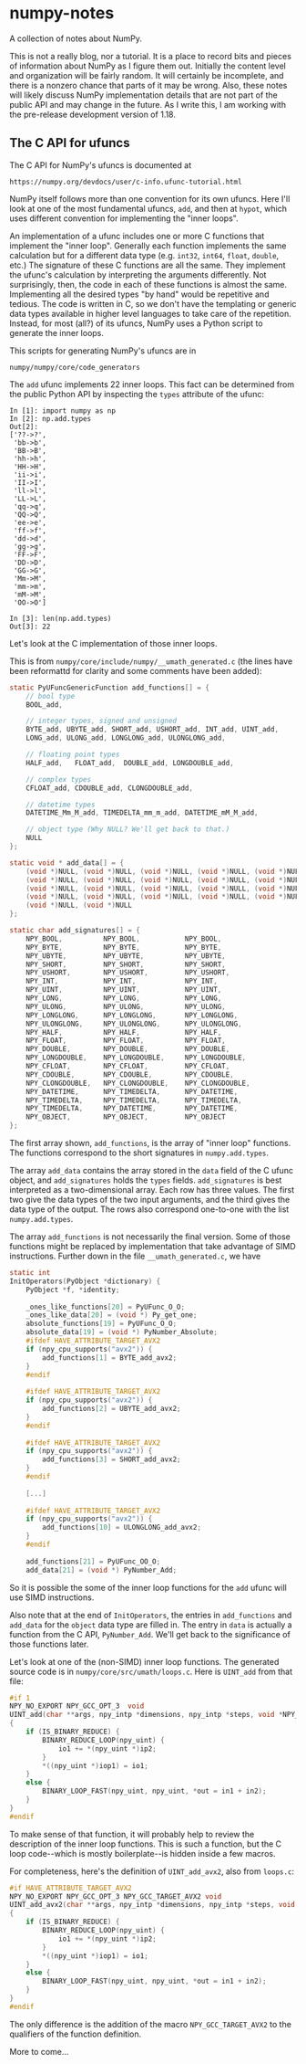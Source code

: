numpy-notes
===========

A collection of notes about NumPy.

This is not a really blog, nor a tutorial.  It is a place to record bits and
pieces of information about NumPy as I figure them out.  Initially the content
level and organization will be fairly random.  It will certainly be incomplete,
and there is a nonzero chance that parts of it may be wrong.  Also, these notes
will likely discuss NumPy implementation details that are not part of the
public API and may change in the future.  As I write this, I am working with
the pre-release development version of 1.18.

The C API for ufuncs
--------------------

The C API for NumPy's ufuncs is documented at

    https://numpy.org/devdocs/user/c-info.ufunc-tutorial.html

NumPy itself follows more than one convention for its own ufuncs.  Here I'll
look at one of the most fundamental ufuncs, `add`, and then at `hypot`, which
uses different convention for implementing the "inner loops".

An implementation of a ufunc includes one or more C functions that implement
the "inner loop".  Generally each function implements the same calculation but
for a different data type (e.g. `int32`, `int64`, `float`, `double`, etc.)  The
signature of these C functions are all the same.  They implement the ufunc's
calculation by interpreting the arguments differently.  Not surprisingly, then,
the code in each of these functions is almost the same.  Implementing all the
desired types "by hand" would be repetitive and tedious.  The code is written
in C, so we don't have the templating or generic data types available in higher
level languages to take care of the repetition.  Instead, for most (all?) of
its ufuncs, NumPy uses a Python script to generate the inner loops.

This scripts for generating NumPy's ufuncs are in

    numpy/numpy/core/code_generators

The `add` ufunc implements 22 inner loops.  This fact can be determined from
the public Python API by inspecting the `types` attribute of the ufunc:

    In [1]: import numpy as np
    In [2]: np.add.types
    Out[2]:
    ['??->?',
     'bb->b',
     'BB->B',
     'hh->h',
     'HH->H',
     'ii->i',
     'II->I',
     'll->l',
     'LL->L',
     'qq->q',
     'QQ->Q',
     'ee->e',
     'ff->f',
     'dd->d',
     'gg->g',
     'FF->F',
     'DD->D',
     'GG->G',
     'Mm->M',
     'mm->m',
     'mM->M',
     'OO->O']

    In [3]: len(np.add.types)
    Out[3]: 22

Let's look at the C implementation of those inner loops.

This is from `numpy/core/include/numpy/__umath_generated.c` (the lines have
been reformattd for clarity and some comments have been added):

```c
static PyUFuncGenericFunction add_functions[] = {
    // bool type
    BOOL_add,

    // integer types, signed and unsigned
    BYTE_add, UBYTE_add, SHORT_add, USHORT_add, INT_add, UINT_add,
    LONG_add, ULONG_add, LONGLONG_add, ULONGLONG_add,

    // floating point types
    HALF_add,   FLOAT_add,  DOUBLE_add, LONGDOUBLE_add,

    // complex types
    CFLOAT_add, CDOUBLE_add, CLONGDOUBLE_add,

    // datetime types
    DATETIME_Mm_M_add, TIMEDELTA_mm_m_add, DATETIME_mM_M_add,

    // object type (Why NULL? We'll get back to that.)
    NULL
};

static void * add_data[] = {
    (void *)NULL, (void *)NULL, (void *)NULL, (void *)NULL, (void *)NULL,
    (void *)NULL, (void *)NULL, (void *)NULL, (void *)NULL, (void *)NULL,
    (void *)NULL, (void *)NULL, (void *)NULL, (void *)NULL, (void *)NULL,
    (void *)NULL, (void *)NULL, (void *)NULL, (void *)NULL, (void *)NULL,
    (void *)NULL, (void *)NULL
};

static char add_signatures[] = {
    NPY_BOOL,          NPY_BOOL,           NPY_BOOL,
    NPY_BYTE,          NPY_BYTE,           NPY_BYTE,
    NPY_UBYTE,         NPY_UBYTE,          NPY_UBYTE,
    NPY_SHORT,         NPY_SHORT,          NPY_SHORT,
    NPY_USHORT,        NPY_USHORT,         NPY_USHORT,
    NPY_INT,           NPY_INT,            NPY_INT,
    NPY_UINT,          NPY_UINT,           NPY_UINT,
    NPY_LONG,          NPY_LONG,           NPY_LONG,
    NPY_ULONG,         NPY_ULONG,          NPY_ULONG,
    NPY_LONGLONG,      NPY_LONGLONG,       NPY_LONGLONG,
    NPY_ULONGLONG,     NPY_ULONGLONG,      NPY_ULONGLONG,
    NPY_HALF,          NPY_HALF,           NPY_HALF,
    NPY_FLOAT,         NPY_FLOAT,          NPY_FLOAT,
    NPY_DOUBLE,        NPY_DOUBLE,         NPY_DOUBLE,
    NPY_LONGDOUBLE,    NPY_LONGDOUBLE,     NPY_LONGDOUBLE,
    NPY_CFLOAT,        NPY_CFLOAT,         NPY_CFLOAT,
    NPY_CDOUBLE,       NPY_CDOUBLE,        NPY_CDOUBLE,
    NPY_CLONGDOUBLE,   NPY_CLONGDOUBLE,    NPY_CLONGDOUBLE,
    NPY_DATETIME,      NPY_TIMEDELTA,      NPY_DATETIME,
    NPY_TIMEDELTA,     NPY_TIMEDELTA,      NPY_TIMEDELTA,
    NPY_TIMEDELTA,     NPY_DATETIME,       NPY_DATETIME,
    NPY_OBJECT,        NPY_OBJECT,         NPY_OBJECT
};
```

The first array shown, `add_functions`, is the array of "inner loop" functions.
The functions correspond to the short signatures in `numpy.add.types`.

The array `add_data` contains the array stored in the `data` field of the C
ufunc object, and `add_signatures` holds the `types` fields.  `add_signatures`
is best interpreted as a two-dimensional array.  Each row has three values.
The first two give the data types of the two input arguments, and the third
gives the data type of the output.  The rows also correspond one-to-one with
the list `numpy.add.types`.

The array `add_functions` is not necessarily the final version.  Some of those
functions might be replaced by implementation that take advantage of SIMD
instructions.  Further down in the file `__umath_generated.c`, we have

```c
static int
InitOperators(PyObject *dictionary) {
    PyObject *f, *identity;
    
    _ones_like_functions[20] = PyUFunc_O_O;
    _ones_like_data[20] = (void *) Py_get_one;
    absolute_functions[19] = PyUFunc_O_O;
    absolute_data[19] = (void *) PyNumber_Absolute;
    #ifdef HAVE_ATTRIBUTE_TARGET_AVX2
    if (npy_cpu_supports("avx2")) {
        add_functions[1] = BYTE_add_avx2;
    }
    #endif
    
    #ifdef HAVE_ATTRIBUTE_TARGET_AVX2
    if (npy_cpu_supports("avx2")) {
        add_functions[2] = UBYTE_add_avx2;
    }
    #endif
    
    #ifdef HAVE_ATTRIBUTE_TARGET_AVX2
    if (npy_cpu_supports("avx2")) {
        add_functions[3] = SHORT_add_avx2;
    }
    #endif
    
    [...]
    
    #ifdef HAVE_ATTRIBUTE_TARGET_AVX2
    if (npy_cpu_supports("avx2")) {
        add_functions[10] = ULONGLONG_add_avx2;
    }
    #endif
    
    add_functions[21] = PyUFunc_OO_O;
    add_data[21] = (void *) PyNumber_Add;
```

So it is possible the some of the inner loop functions for the `add` ufunc
will use SIMD instructions.

Also note that at the end of `InitOperators`, the entries in `add_functions`
and `add_data` for the `object` data type are filled in.  The entry in `data`
is actually a function from the C API, `PyNumber_Add`.  We'll get back to
the significance of those functions later.

Let's look at one of the (non-SIMD) inner loop functions.  The generated
source code is in `numpy/core/src/umath/loops.c`.  Here is `UINT_add` from
that file:

```c
#if 1
NPY_NO_EXPORT NPY_GCC_OPT_3  void
UINT_add(char **args, npy_intp *dimensions, npy_intp *steps, void *NPY_UNUSED(func))
{
    if (IS_BINARY_REDUCE) {
        BINARY_REDUCE_LOOP(npy_uint) {
            io1 += *(npy_uint *)ip2;
        }
        *((npy_uint *)iop1) = io1;
    }
    else {
        BINARY_LOOP_FAST(npy_uint, npy_uint, *out = in1 + in2);
    }
}
#endif
```

To make sense of that function, it will probably help to review the description
of the inner loop functions.  This is such a function, but the C loop code--which
is mostly boilerplate--is hidden inside a few macros.

For completeness, here's the definition of `UINT_add_avx2`, also from `loops.c`:

```c
#if HAVE_ATTRIBUTE_TARGET_AVX2
NPY_NO_EXPORT NPY_GCC_OPT_3 NPY_GCC_TARGET_AVX2 void
UINT_add_avx2(char **args, npy_intp *dimensions, npy_intp *steps, void *NPY_UNUSED(func))
{
    if (IS_BINARY_REDUCE) {
        BINARY_REDUCE_LOOP(npy_uint) {
            io1 += *(npy_uint *)ip2;
        }
        *((npy_uint *)iop1) = io1;
    }
    else {
        BINARY_LOOP_FAST(npy_uint, npy_uint, *out = in1 + in2);
    }
}
#endif
```

The only difference is the addition of the macro `NPY_GCC_TARGET_AVX2`
to the qualifiers of the function definition.

More to come...
